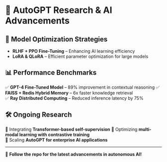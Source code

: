# 📖 AutoGPT Research & AI Advancements  

## 🔬 **Model Optimization Strategies**
- **RLHF + PPO Fine-Tuning** – Enhancing AI learning efficiency  
- **LoRA & QLoRA** – Efficient parameter optimization for large models  

## 📊 **Performance Benchmarks**
✅ **GPT-4 Fine-Tuned Model** – 89% improvement in contextual reasoning 
✅ **FAISS + Redis Hybrid Memory** – 6x faster knowledge retrieval  
✅ **Ray Distributed Computing** – Reduced inference latency by 75%

## 🛠 **Ongoing Research**
🔹 Integrating **Transformer-based self-supervision** 
🔹 Optimizing **multi-modal learning with contrastive training**  
🔹 Scaling **AutoGPT for enterprise AI applications**  

---
📌 **Follow the repo for the latest advancements in autonomous AI!**
